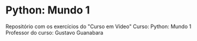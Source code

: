 # Python: Mundo 1
Repositório com os exercícios do "Curso em Vídeo"
Curso: Python: Mundo 1
Professor do curso: Gustavo Guanabara

